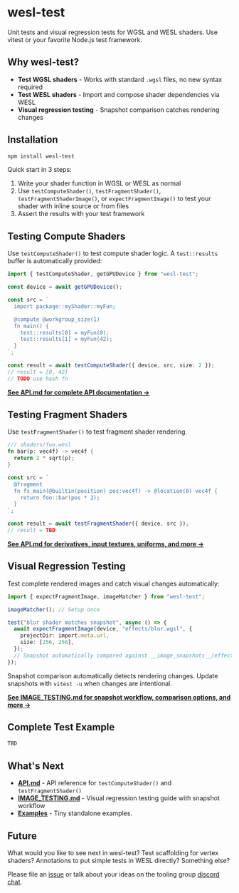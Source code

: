# wesl-test

Unit tests and visual regression tests for WGSL and WESL shaders. 
Use vitest or your favorite Node.js test framework. 

## Why wesl-test?

- **Test WGSL shaders** - Works with standard `.wgsl` files, no new syntax required
- **Test WESL shaders** - Import and compose shader dependencies via WESL
- **Visual regression testing** - Snapshot comparison catches rendering changes

## Installation

```bash
npm install wesl-test
```

Quick start in 3 steps:

1. Write your shader function in WGSL or WESL as normal
2. Use `testComputeShader()`, `testFragmentShader()`, `testFragmentShaderImage()`, or `expectFragmentImage()` to test your shader with inline source or from files
3. Assert the results with your test framework

## Testing Compute Shaders

Use `testComputeShader()` to test compute shader logic. A `test::results` buffer is automatically provided:

```typescript
import { testComputeShader, getGPUDevice } from "wesl-test";

const device = await getGPUDevice();

const src = `
  import package::myShader::myFun;

  @compute @workgroup_size(1)
  fn main() {
    test::results[0] = myFun(0);
    test::results[1] = myFun(42);
  }
`;

const result = await testComputeShader({ device, src, size: 2 });
// result = [0, 42]
// TODO use hash fn
```

**[See API.md for complete API documentation →](./API.md)**

## Testing Fragment Shaders

Use `testFragmentShader()` to test fragment shader rendering. 

```rs
/// shaders/foo.wesl
fn bar(p: vec4f) -> vec4f {
  return 2 * sqrt(p);
}
```

```typescript
const src = `
  @fragment
  fn fs_main(@builtin(position) pos:vec4f) -> @location(0) vec4f {
    return foo::bar(pos * 2);
  }
`;

const result = await testFragmentShader({ device, src });
// result = TBD
```

**[See API.md for derivatives, input textures, uniforms, and more →](./API.md)**

## Visual Regression Testing

Test complete rendered images and catch visual changes automatically:

```typescript
import { expectFragmentImage, imageMatcher } from "wesl-test";

imageMatcher(); // Setup once

test("blur shader matches snapshot", async () => {
  await expectFragmentImage(device, "effects/blur.wgsl", {
    projectDir: import.meta.url,
    size: [256, 256],
  });
  // Snapshot automatically compared against __image_snapshots__/effects-blur.png
});
```

Snapshot comparison automatically detects rendering changes. Update snapshots with `vitest -u` when changes are intentional.

**[See IMAGE_TESTING.md for snapshot workflow, comparison options, and more →](./IMAGE_TESTING.md)**

## Complete Test Example

```typescript
TBD
```

## What's Next

- **[API.md](./API.md)** - API reference for `testComputeShader()` and `testFragmentShader()`
- **[IMAGE_TESTING.md](./IMAGE_TESTING.md)** - Visual regression testing guide with snapshot workflow
- **[Examples](../../examples/)** - Tiny standalone examples.

## Future 
What would you like to see next in wesl-test? 
Test scaffolding for vertex shaders?
Annotations to put simple tests in WESL directly?
Something else?

Please file an [issue](https://github.com/wgsl-tooling-wg/wesl-js/issues) or talk about your ideas on the tooling group [discord chat](https://discord.gg/5UhkaSu4dt).
